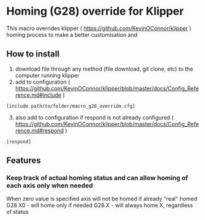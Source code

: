 # Homing (G28) override for Klipper

This macro overrides klipper ( https://github.com/KevinOConnor/klipper ) homing process to make a better customisation and

## How to install 
1. download file through any method (file download, git clone, etc) to the computer running klipper 
2. add to configuration ( https://github.com/KevinOConnor/klipper/blob/master/docs/Config_Reference.md#include )
```
[include path/to/folder/macro_g28_override.cfg]
```
3. also add to configuration if respond is not already configured ( https://github.com/KevinOConnor/klipper/blob/master/docs/Config_Reference.md#respond )
```
[respond]
```

## Features

### Keep track of actual homing status and can allow homing of each axis only when needed

When zero value is specified axis will not be homed if already "real" homed
  G28 X0 - will home only if needed
  G28 X - will always home X, regardless of status
